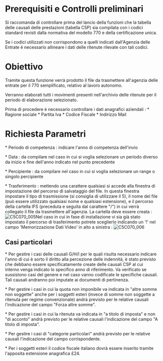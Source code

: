 # Prerequisiti e Controlli preliminari
Si raccomanda di controllare prima del lancio della funzioni che la tabella delle causali delle prestazioni (tabella C5P) sia compilata con i codici standard revisti dalla normativa del modello 770 e della certificazione unica.

Se i codici utilizzati non corrispondono a quelli indicati dall'Agenzia delle Entrate è necessario allineare i dati delle ritenute rilevate con tali codici.

# Obiettivo
Tramite questa funzione verrà prodotto il file da trasmettere all'agenzia delle entrate per il 770 semplificato, relativo al lavoro autonomo.

Verranno elaborati tutti i movimenti presenti nell'archivio delle ritenute per il periodo di elaborazione selezionato.

Prima di procedere è necessario controllare i dati anagrafici aziendali : 
 \* Ragione sociale
 \* Partita Iva
 \* Codice Fiscale
 \* Indirizzo Mail

# Richiesta Parametri

\* Periodo di competenza :  indicare l'anno di competenza dell'invio

\* Data :  da compilare nel caso in cui si voglia selezionare un periodo diverso da inizio e fine dell'anno indicato nel punto precedente

\* Percipiente :  da compilare nel caso in cui si voglia selezionare un range o singolo percipiente

\* Trasferimento :  mettendo una carattere qualsiasi si accede alla finestra di impostazione del percorso di salvataggio del file. In questa finestra impostare il tipo di trasmissione (si consiglia di utilizzare il 5), il nome del file (può essere utilizzato qualsiasi nome e qualsiasi estensione), e il percorso della cartella IFS (preceduta e seguita dal carattere "/") in cui verrà collegato il file da trasmettere all'agenzia. La cartella deve essere creata : 
![C5C070_005](http://localhost:3000/immagini/MBDOC_OGG-P_C5DC03A/C5C070_005.png)Nel caso in cui in fase di installazione vi sia già stato impostato il percorso di trasferimento potrete sceglierlo indicando un '!' nel campo 'Memorizzazione Dati Video' in alto a sinistra : 
![C5C070_006](http://localhost:3000/immagini/MBDOC_OGG-P_C5DC03A/C5C070_006.png)
## Casi particolari

\* Per gestire i casi delle causali G/H/I per le quali risulta necessario indicare l'anno di cui è sorto il diritto alla percezione delle indennità, è stato previsto che debbano essere specificatamente create delle causali C5P al cui interno venga indicato lo specifico anno di riferimento. Va verificato se sussistono casi del genere e nel caso vanno codificate le specifiche causali. Tali causali andranno poi imputate ai documenti di pertinenza.

\* Per gestire i casi in cui la quota non imponibile va indicata in "altre somme non soggette" anche per i soggetti esteri (invece di somme non soggette a ritenuta per regime convenzionale) andrà previsto per le relative causali l'indicazione del campo "Forza altre somme".

\* Per gestire i casi in cui la ritenuta va indicata in "a titolo di imposta" e non "di acconto" andrà previsto per le relative causali l'indicazione del campo "A titolo di imposta".

\* Per gestire i casi di "categorie particolari" andrà previsto per le relative causali l'indicazione del campo corrispondente.

\* Per i soggetti esteri il codice fiscale italiano dovrà essere inserito tramite l'apposita estensione anagrafica £24.


